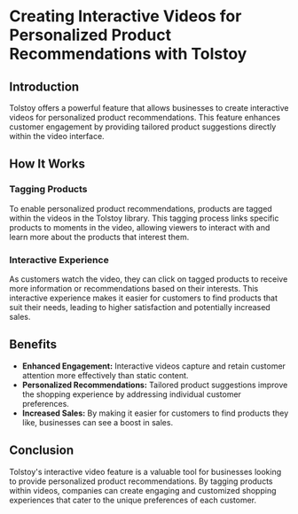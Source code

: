 # Creating Interactive Videos for Personalized Product Recommendations with Tolstoy

## Introduction

Tolstoy offers a powerful feature that allows businesses to create interactive videos for personalized product recommendations. This feature enhances customer engagement by providing tailored product suggestions directly within the video interface.

## How It Works

### Tagging Products

To enable personalized product recommendations, products are tagged within the videos in the Tolstoy library. This tagging process links specific products to moments in the video, allowing viewers to interact with and learn more about the products that interest them.

### Interactive Experience

As customers watch the video, they can click on tagged products to receive more information or recommendations based on their interests. This interactive experience makes it easier for customers to find products that suit their needs, leading to higher satisfaction and potentially increased sales.

## Benefits

- **Enhanced Engagement:** Interactive videos capture and retain customer attention more effectively than static content.
- **Personalized Recommendations:** Tailored product suggestions improve the shopping experience by addressing individual customer preferences.
- **Increased Sales:** By making it easier for customers to find products they like, businesses can see a boost in sales.

## Conclusion

Tolstoy's interactive video feature is a valuable tool for businesses looking to provide personalized product recommendations. By tagging products within videos, companies can create engaging and customized shopping experiences that cater to the unique preferences of each customer.
